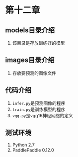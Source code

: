 # 第十二章
## models目录介绍
1. 该目录是存放训练好的模型

## images目录介绍
1. 存放要预测的图像文件

## 代码介绍
1. `infer.py`是预测图像的程序
2. `train.py`是训练模型的程序
3. `vgg.py`是vgg16神经网络的定义


## 测试环境
1. Python 2.7
2. PaddlePaddle 0.12.0